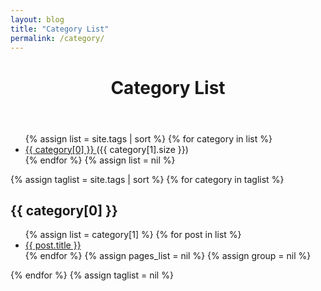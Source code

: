 ```yaml
---
layout: blog
title: "Category List"
permalink: /category/
---
```


<header>
    <h1>Category List</h1>
</header>

<ul class="tag-box inline">
{% assign list = site.tags | sort %}
    {% for category in list %} 
        <li>
            <a href="#{{ category[0] }}/blog/">
                {{ category[0] }}
            </a>
            <span>({{ category[1].size }})</span>
        </li>
    {% endfor %}
{% assign list = nil %}
</ul>

{% assign taglist = site.tags | sort %}
{% for category in taglist %} 
 <h2 id="{{ category[0] }}">{{ category[0] }}</h2>
 <ul class="post-list">
  {% assign list = category[1] %}  
  {% for post in list %}
   <li>
   <a href="{{ post.url }}">{{ post.title }}</a>
   </li>
  {% endfor %}
  {% assign pages_list = nil %}
  {% assign group = nil %}
 </ul>
{% endfor %}
{% assign taglist = nil %}
